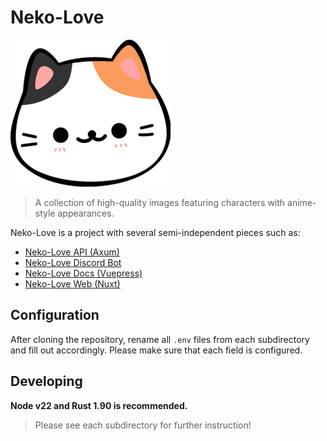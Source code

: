 # Neko-Love

![nekolove logo](logo.png)

> A collection of high-quality images featuring characters with anime-style appearances.

Neko-Love is a project with several semi-independent pieces such as:

- [Neko-Love API (Axum)](https://github.com/2rkf/Neko-Love/tree/master/api)
- [Neko-Love Discord Bot](https://github.com/2rkf/Neko-Love/tree/master/bot)
- [Neko-Love Docs (Vuepress)](https://github.com/2rkf/Neko-Love/tree/master/docs)
- [Neko-Love Web (Nuxt)](https://github.com/2rkf/Neko-Love/tree/master/web)

## Configuration

After cloning the repository, rename all `.env` files from each subdirectory and fill out accordingly. Please make sure that each field is configured.

## Developing

**Node v22 and Rust 1.90 is recommended.**

> Please see each subdirectory for further instruction!
